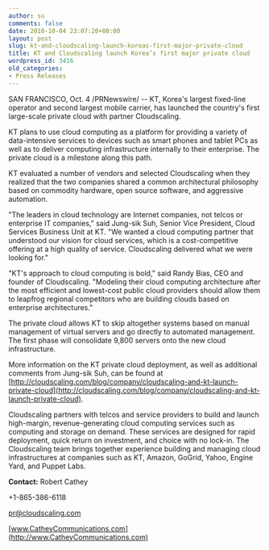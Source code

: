 ```yaml
---
author: su
comments: false
date: 2010-10-04 23:07:20+00:00
layout: post
slug: kt-and-cloudscaling-launch-koreas-first-major-private-cloud
title: KT and Cloudscaling launch Korea’s first major private cloud
wordpress_id: 3416
old_categories:
- Press Releases
---
```


SAN FRANCISCO, Oct. 4 /PRNewswire/ -- KT, Korea's largest fixed-line operator and second largest mobile carrier, has launched the country's first large-scale private cloud with partner Cloudscaling.


                                                    
                                                    

KT plans to use cloud computing as a platform for providing a variety of data-intensive services to devices such as smart phones and tablet PCs as well as to deliver computing infrastructure internally to their enterprise. The private cloud is a milestone along this path.


                                                    
                                                    

KT evaluated a number of vendors and selected Cloudscaling when they realized that the two companies shared a common architectural philosophy based on commodity hardware, open source software, and aggressive automation.


                                                    
                                                    

"The leaders in cloud technology are Internet companies, not telcos or enterprise IT companies," said Jung-sik Suh, Senior Vice President, Cloud Services Business Unit at KT. "We wanted a cloud computing partner that understood our vision for cloud services, which is a cost-competitive offering at a high quality of service. Cloudscaling delivered what we were looking for."


                                                    
                                                    

"KT's approach to cloud computing is bold," said Randy Bias, CEO and founder of Cloudscaling. "Modeling their cloud computing architecture after the most efficient and lowest-cost public cloud providers should allow them to leapfrog regional competitors who are building clouds based on enterprise architectures."


                                                    
                                                    

The private cloud allows KT to skip altogether systems based on manual management of virtual servers and go directly to automated management. The first phase will consolidate 9,800 servers onto the new cloud infrastructure.


                                                    
                                                    

More information on the KT private cloud deployment, as well as additional comments from Jung-sik Suh, can be found at [http://cloudscaling.com/blog/company/cloudscaling-and-kt-launch-private-cloud](http://cloudscaling.com/blog/company/cloudscaling-and-kt-launch-private-cloud).


                                                    
                                                    

Cloudscaling partners with telcos and service providers to build and launch high-margin, revenue-generating cloud computing services such as computing and storage on demand. These services are designed for rapid deployment, quick return on investment, and choice with no lock-in. The Cloudscaling team brings together experience building and managing cloud infrastructures at companies such as KT, Amazon, GoGrid, Yahoo, Engine Yard, and Puppet Labs.



                                                  

**Contact:** Robert Cathey
                                                      
+1-865-386-6118
                                                      
[pr@cloudscaling.com](mailto:pr@cloudscaling.com)
                                                      
[www.CatheyCommunications.com](http://www.CatheyCommunications.com)
